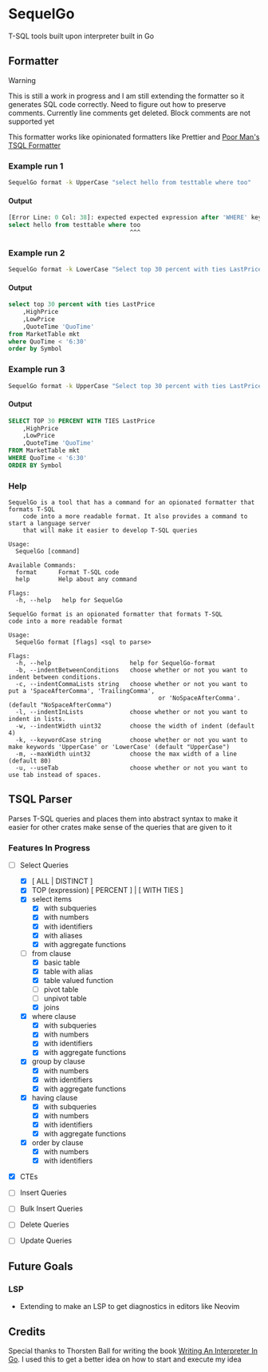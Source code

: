 # SequelGo

T-SQL tools built upon interpreter built in Go

## Formatter

>[!WARNING]
>
> This is still a work in progress and I am still extending the formatter so it generates
> SQL code correctly. Need to figure out how to preserve comments. Currently line comments get
> deleted. Block comments are not supported yet

This formatter works like opinionated formatters like Prettier and
  [Poor Man's TSQL Formatter](https://github.com/TaoK/PoorMansTSqlFormatter)

### Example run 1

```bash
SequelGo format -k UpperCase "select hello from testtable where too"
```

#### Output

```sql
[Error Line: 0 Col: 38]: expected expected expression after 'WHERE' keyword
select hello from testtable where too
                                  ^^^
```

### Example run 2

```bash
SequelGo format -k LowerCase "Select top 30 percent with ties LastPrice, HighPrice , LowPrice, QuoteTime 'QuoTime' from MarketTable mkt where 'QuoTime' < '6:30' oRDer By Symbol"
```

#### Output

```sql
select top 30 percent with ties LastPrice
    ,HighPrice
    ,LowPrice
    ,QuoteTime 'QuoTime'
from MarketTable mkt
where QuoTime < '6:30'
order by Symbol
```

### Example run 3

```bash 
SequelGo format -k UpperCase "Select top 30 percent with ties LastPrice, HighPrice , LowPrice, QuoteTime 'QuoTime' from MarketTable mkt where 'QuoTime' < '6:30' oRDer By Symbol"
```

#### Output

```sql
SELECT TOP 30 PERCENT WITH TIES LastPrice
    ,HighPrice
    ,LowPrice
    ,QuoteTime 'QuoTime'
FROM MarketTable mkt
WHERE QuoTime < '6:30'
ORDER BY Symbol
```

### Help

```
SequelGo is a tool that has a command for an opionated formatter that formats T-SQL
    code into a more readable format. It also provides a command to start a language server
    that will make it easier to develop T-SQL queries

Usage:
  SequelGo [command]

Available Commands:
  format      Format T-SQL code
  help        Help about any command

Flags:
  -h, --help   help for SequelGo
```
```
SequelGo format is an opionated formatter that formats T-SQL
code into a more readable format

Usage:
  SequelGo format [flags] <sql to parse>

Flags:
  -h, --help                      help for SequelGo-format
  -b, --indentBetweenConditions   choose whether or not you want to indent between conditions.
  -c, --indentCommaLists string   choose whether or not you want to put a 'SpaceAfterComma', 'TrailingComma',
                                          or 'NoSpaceAfterComma'. (default "NoSpaceAfterComma")
  -l, --indentInLists             choose whether or not you want to indent in lists.
  -w, --indentWidth uint32        choose the width of indent (default 4)
  -k, --keywordCase string        choose whether or not you want to make keywords 'UpperCase' or 'LowerCase' (default "UpperCase")
  -m, --maxWidth uint32           choose the max width of a line (default 80)
  -u, --useTab                    choose whether or not you want to use tab instead of spaces.
```

## TSQL Parser

Parses T-SQL queries and places them into abstract syntax to make it easier for other crates
make sense of the queries that are given to it

### Features In Progress

- [ ] Select Queries

  - [x] \[ ALL | DISTINCT ]
  - [x] TOP (expression) \[ PERCENT ] | \[ WITH TIES ]
  - [x] select items
    - [x] with subqueries
    - [x] with numbers
    - [x] with identifiers
    - [x] with aliases
    - [x] with aggregate functions
  - [ ] from clause
    - [x] basic table
    - [x] table with alias
    - [x] table valued function
    - [ ] pivot table
    - [ ] unpivot table
    - [x] joins
  - [x] where clause
    - [x] with subqueries
    - [x] with numbers
    - [x] with identifiers
    - [x] with aggregate functions
  - [x] group by clause
    - [x] with numbers
    - [x] with identifiers
    - [x] with aggregate functions
  - [x] having clause
    - [x] with subqueries
    - [x] with numbers
    - [x] with identifiers
    - [x] with aggregate functions
  - [x] order by clause
    - [x] with numbers
    - [x] with identifiers

- [x] CTEs
- [ ] Insert Queries
- [ ] Bulk Insert Queries
- [ ] Delete Queries
- [ ] Update Queries

## Future Goals

### LSP

- Extending to make an LSP to get diagnostics in editors like Neovim

## Credits

Special thanks to Thorsten Ball for writing the book
[Writing An Interpreter In Go](https://interpreterbook.com/). I used this to get a better idea
on how to start and execute my idea
